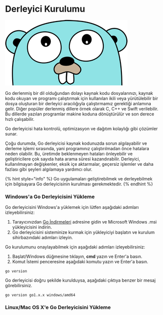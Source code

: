 # Derleyici Kurulumu

![](<../.gitbook/assets/image (7).png>)

Go derlenmiş bir dil olduğundan dolayı kaynak kodu dosyalarınızı, kaynak kodu okuyan ve programı çalıştırmak için kullanılan ikili veya yürütülebilir bir dosya oluşturan bir derleyici aracılığıyla çalıştırmamız gerektiği anlamına gelir. Diğer popüler derlenmiş dillere örnek olarak C, C++ ve Swift verilebilir. Bu dillerde yazılan programlar makine koduna dönüştürülür ve son derece hızlı çalışabilir.

Go derleyicisi hata kontrolü, optimizasyon ve dağıtım kolaylığı gibi çözümler sunar.

Çoğu durumda, Go derleyicisi kaynak kodunuzda sorun algılayabilir ve derleme işlemi sırasında, yani programınız çalıştırılmadan önce hatalara neden olabilir. Bu, üretimde beklenmeyen hataları önleyebilir ve geliştiricilere çok sayıda hata arama süresi kazandırabilir. Derleyici, kullanılmayan değişkenler, eksik içe aktarmalar, geçersiz işlemler ve daha fazlası gibi şeyleri algılamaya yardımcı olur.

{% hint style="info" %}
Go uygulamaları geliştirebilmek ve derleyebilmek için bilgisayara Go derleyicisinin kurulması gerekmektedir.
{% endhint %}

### Windows'a Go Derleyicisini Yükleme

Go derleyicisini Windows'a yüklemek için lütfen aşağıdaki adımları izleyebilirsiniz:

1. Tarayıcınızdan [Go İndirmeleri](https://go.dev/dl/) adresine gidin ve Microsoft Windows .msi yükleyicisini indirin.
2. Go derleyicisini sisteminize kurmak için yükleyiciyi başlatın ve kurulum sihirbazındaki adımları izleyin.

Go kurulumunu onaylayabilmek için aşağıdaki adımları izleyebilirsiniz:

1. Başlat/Windows düğmesine tıklayın, **cmd** yazın ve Enter'a basın.
2. Komut İstemi penceresine aşağıdaki komutu yazın ve Enter'a basın.

```
go version
```

Go derleyicisi doğru şekilde kurulduysa, aşağıdaki çıktıya benzer bir mesaj görebilirsiniz.

```
go version go1.x.x windows/amd64
```

### &#x20;Linux/Mac OS X'e Go Derleyicisini Yükleme

### &#x20;

